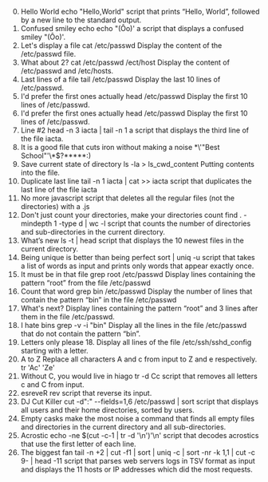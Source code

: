 0. Hello World  echo "Hello,World"   script that prints “Hello, World”, followed by a new line to the standard output.
1. Confused smiley echo echo \"\(Ôo\)\'  a script that displays a confused smiley "(Ôo)'.
2. Let's display a file  cat /etc/passwd   Display the content of the /etc/passwd file.
3. What about 2? cat /etc/passwd /ect/host Display the content of /etc/passwd and /etc/hosts.
4. Last lines of a file  tail /etc/passwd Display the last 10 lines of /etc/passwd.
5. I'd prefer the first ones actually head /etc/passwd Display the first 10 lines of /etc/passwd.
5. I'd prefer the first ones actually head /etc/passwd Display the first 10 lines of /etc/passwd.                                     
6. Line #2   head -n 3 iacta | tail -n 1   a script that displays the third line of the file iacta.                                   
7. It is a good file that cuts iron without making a noise \*\\'"Best School"\'\\*$\?\*\*\*\*\*:)                                     
8. Save current state of directory  ls -la > ls_cwd_content Putting contents into the file. 
9. Duplicate last line    tail -n 1 iacta | cat >> iacta  script that duplicates the last line of the file iacta
10. No more javascript script that deletes all the regular files (not the directories) with a .js
11. Don't just count your directories, make your directories count find . -mindepth 1 -type d | wc -l  script that counts the number of directories and sub-directories in the current directory.
12. What’s new  ls -t | head script that displays the 10 newest files in the current directory.
13. Being unique is better than being perfect sort | uniq -u script that takes a list of words as input and prints only words that appear exactly once.
14. It must be in that file grep root /etc/passwd  Display lines containing the pattern “root” from the file /etc/passwd
15. Count that word grep bin /etc/passwd Display the number of lines that contain the pattern “bin” in the file /etc/passwd
16. What's next?  Display lines containing the pattern “root” and 3 lines after them in the file /etc/passwd.
17. I hate bins grep -v -i "bin" Display all the lines in the file /etc/passwd that do not contain the pattern “bin”.
18. Letters only please 18. Display all lines of the file /etc/ssh/sshd_config starting with a letter.
19. A to Z Replace all characters A and c from input to Z and e respectively. tr 'Ac' 'Ze'
20. Without C, you would live in hiago tr -d Cc script that removes all letters c and C from input.
21. esreveR   rev  script that reverse its input.
22. DJ Cut Killer        cut -d":" --fields=1,6 /etc/passwd | sort script that displays all users and their home directories, sorted by users.
23. Empty casks make the most noise   a command that finds all empty files and directories in the current directory and all sub-directories.
25. Acrostic echo -ne $(cut -c-1 | tr -d '\n')'\n'     script that decodes acrostics that use the first letter of each line.
26. The biggest fan   tail -n +2 | cut -f1 | sort | uniq -c | sort -nr -k 1,1 | cut -c 9- | head -11   script that parses web servers logs in TSV format as input and displays the 11 hosts or IP addresses which did the most requests.
